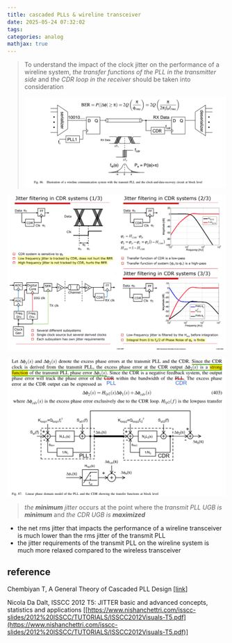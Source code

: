 ```yaml
---
title: cascaded PLLs & wireline transceiver
date: 2025-05-24 07:32:02
tags:
categories: analog
mathjax: true
---
```


> To understand the impact of the clock jitter on the performance of a wireline system, *the transfer functions of the PLL in the transmitter side* and *the CDR loop in the receiver* should be taken into consideration
>
> ![image-20250524111908032](cascaded-plls/image-20250524111908032.png)



![image-20250524091655525](cascaded-plls/image-20250524091655525.png)

![image-20250524131517606](cascaded-plls/image-20250524131517606.png)



> *the **minimum** jitter* occurs at the point where the *transmit PLL UGB is **minimum*** and *the CDR UGB is **maximized***

- the net rms jitter that impacts the performance of a wireline transceiver is much lower than the rms jitter of the transmit PLL
- the jitter requirements of the transmit PLL on the wireline system is much more relaxed compared to the wireless transceiver  

## reference

Chembiyan T, A General Theory of Cascaded PLL Design [[link](https://media.licdn.com/dms/document/media/v2/D561FAQFvRADxXYwdhg/feedshare-document-pdf-analyzed/B56Zb4ktDGHwAY-/0/1747927149379?e=1749081600&v=beta&t=r_mMzwFUR0kPR0LdWSbeEGzMVk5hOC2qaiVqMVZbnGA)]

Nicola Da Dalt, ISSCC 2012 T5: JITTER basic and advanced concepts, statistics and applications [[https://www.nishanchettri.com/isscc-slides/2012%20ISSCC/TUTORIALS/ISSCC2012Visuals-T5.pdf](https://www.nishanchettri.com/isscc-slides/2012%20ISSCC/TUTORIALS/ISSCC2012Visuals-T5.pdf)]
